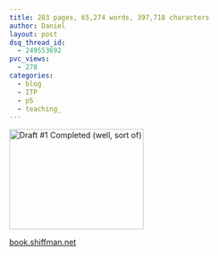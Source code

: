 ```yaml
---
title: 283 pages, 65,274 words, 397,718 characters
author: Daniel
layout: post
dsq_thread_id:
  - 249553692
pvc_views:
  - 278
categories:
  - blog
  - ITP
  - p5
  - teaching_
---
```

<p><a href="http://www.flickr.com/photos/shiffman/232755125/" title="Photo Sharing"><img src="http://static.flickr.com/85/232755125_602234982d_m.jpg" width="240" height="180" alt="Draft #1 Completed (well, sort of)" /></a></p>
<p><a href="http://book.shiffman.net">book.shiffman.net</a></p>

